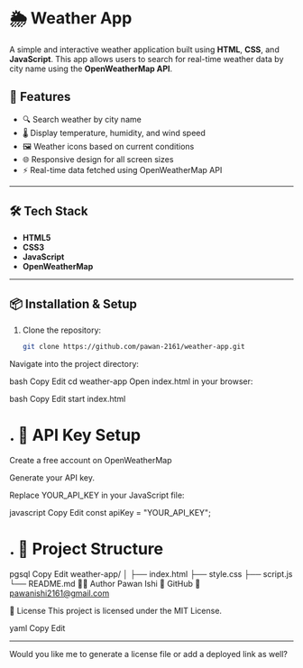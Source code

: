 # 🌦️ Weather App

A simple and interactive weather application built using **HTML**, **CSS**, and **JavaScript**. This app allows users to search for real-time weather data by city name using the **OpenWeatherMap API**.

## 🚀 Features

- 🔍 Search weather by city name
- 🌡️ Display temperature, humidity, and wind speed
- 🖼️ Weather icons based on current conditions
- 🌐 Responsive design for all screen sizes
- ⚡ Real-time data fetched using OpenWeatherMap API

---

## 🛠️ Tech Stack

- **HTML5**
- **CSS3**
- **JavaScript**
- **OpenWeatherMap**

---

## 📦 Installation & Setup

1. Clone the repository:
   ```bash
   git clone https://github.com/pawan-2161/weather-app.git
Navigate into the project directory:

bash
Copy
Edit
cd weather-app
Open index.html in your browser:

bash
Copy
Edit
start index.html
# . 🔑 API Key Setup
Create a free account on OpenWeatherMap

Generate your API key.

Replace YOUR_API_KEY in your JavaScript file:

javascript
Copy
Edit
const apiKey = "YOUR_API_KEY";
# . 📁 Project Structure
pgsql
Copy
Edit
weather-app/
│
├── index.html
├── style.css
├── script.js
└── README.md
🧑‍💻 Author
Pawan Ishi
🔗 GitHub
📧 pawanishi2161@gmail.com

📜 License
This project is licensed under the MIT License.

yaml
Copy
Edit

---

Would you like me to generate a license file or add a deployed link as well?
